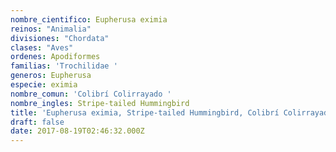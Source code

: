 ```yaml
---
nombre_cientifico: Eupherusa eximia
reinos: "Animalia"
divisiones: "Chordata"
clases: "Aves"
ordenes: Apodiformes
familias: 'Trochilidae '
generos: Eupherusa
especie: eximia
nombre_comun: 'Colibrí Colirrayado '
nombre_ingles: Stripe-tailed Hummingbird
title: 'Eupherusa eximia, Stripe-tailed Hummingbird, Colibrí Colirrayado '
draft: false
date: 2017-08-19T02:46:32.000Z
---
```


